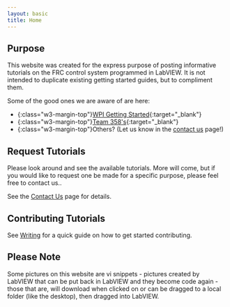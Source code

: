 ```yaml
---
layout: basic
title: Home
---
```


## Purpose
This website was created for the express purpose of posting informative tutorials on the FRC control system programmed in LabVIEW.  It is not intended to duplicate existing getting started guides, but to compliment them.

Some of the good ones we are aware of are here: 
* {:class="w3-margin-top"}[WPI Getting Started](https://wpilib.screenstepslive.com/s/4485/m/13811){:target="_blank"}
* {:class="w3-margin-top"}[Team 358's](http://www.team358.org/files/programming/ControlSystem2015-2019/labview/index.php){:target="_blank"}
* {:class="w3-margin-top"}Others? (Let us know in the [contact us](/contact_us) page!)

## Request Tutorials

Please look around and see the available tutorials. More will come, but if you would like to request one be made for a specific purpose, please feel free to contact us.. 

See the [Contact Us](/contact_us) page for details.

## Contributing Tutorials

See [Writing](/tutorials/writing) for a quick guide on how to get started contributing.

## Please Note

Some pictures on this website are vi snippets - pictures created by LabVIEW that can be put back in LabVIEW and they become code again - those that are, will download when clicked on or can be dragged to a local folder (like the desktop), then dragged into LabVIEW.
